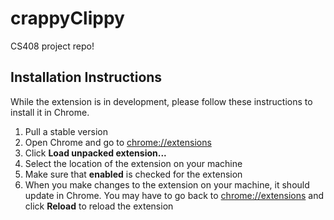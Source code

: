# crappyClippy
CS408 project repo!

## Installation Instructions
While the extension is in development, please follow these instructions to install it in Chrome.
1. Pull a stable version
2. Open Chrome and go to [chrome://extensions](chrome://extensions)
3. Click **Load unpacked extension...**
4. Select the location of the extension on your machine
5. Make sure that **enabled** is checked for the extension
6. When you make changes to the extension on your machine, it should update in Chrome. You may have to go back to [chrome://extensions](chrome://extensions) and click **Reload** to reload the extension
